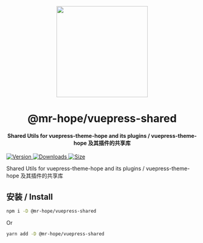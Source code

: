 <!-- markdownlint-disable -->
<p align="center">
  <img width="240" src="https://vuepress-theme.mrhope.site/logo.svg" style="text-align: center;"/>
</p>
<h1 align="center">@mr-hope/vuepress-shared</h1>
<h4 align="center">Shared Utils for vuepress-theme-hope and its plugins / vuepress-theme-hope 及其插件的共享库</h4>

[![Version](https://img.shields.io/npm/v/@mr-hope/vuepress-shared/next.svg?style=flat-square&logo=npm) ![Downloads](https://img.shields.io/npm/dm/@mr-hope/vuepress-shared.svg?style=flat-square&logo=npm) ![Size](https://img.shields.io/bundlephobia/min/@mr-hope/vuepress-shared?style=flat-square&logo=npm)](https://www.npmjs.com/package/@mr-hope/vuepress-shared)

<!-- markdownlint-restore -->

Shared Utils for vuepress-theme-hope and its plugins / vuepress-theme-hope 及其插件的共享库

## 安装 / Install

```bash
npm i -D @mr-hope/vuepress-shared
```

Or

```bash
yarn add -D @mr-hope/vuepress-shared
```
